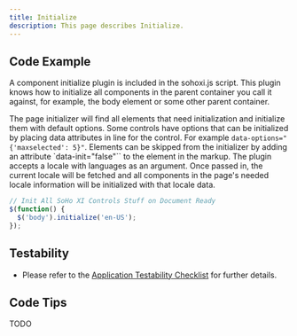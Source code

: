 ```yaml
---
title: Initialize
description: This page describes Initialize.
---
```


## Code Example

A component initialize plugin is included in the sohoxi.js script. This plugin knows how to initialize all components in the parent container you call it against, for example, the body element or some other parent container.

The page initializer will find all elements that need initialization and initialize them with default options. Some controls have options that can be initialized by placing data attributes in line for the control. For example `data-options="{'maxselected': 5}"`. Elements can be skipped from the initializer by adding an attribute `data-init="false"`` to the element in the markup. The plugin accepts a locale with languages as an argument. Once passed in, the current locale will be fetched and all components in the page's needed locale information will be initialized with that locale data.

```javascript
// Init All SoHo XI Controls Stuff on Document Ready
$(function() {
  $('body').initialize('en-US');
});

```

## Testability

- Please refer to the [Application Testability Checklist](https://design.infor.com/resources/application-testability-checklist) for further details.

## Code Tips

TODO
